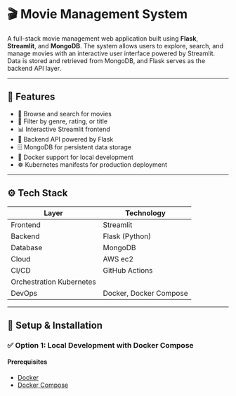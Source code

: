 # 🎬 Movie Management System

A full-stack movie management web application built using **Flask**, **Streamlit**, and **MongoDB**. The system allows users to explore, search, and manage movies with an interactive user interface powered by Streamlit. Data is stored and retrieved from MongoDB, and Flask serves as the backend API layer.

---

## 📌 Features

- 🎥 Browse and search for movies
- 🔎 Filter by genre, rating, or title
- 📊 Interactive Streamlit frontend
- 🧠 Backend API powered by Flask
- 🗄️ MongoDB for persistent data storage
- 🐳 Docker support for local development
- ☸️ Kubernetes manifests for production deployment

---

## ⚙️ Tech Stack

| Layer       | Technology         |
|------------|--------------------|
| Frontend    | Streamlit         |
| Backend     | Flask (Python)    |
| Database    | MongoDB           |
| Cloud       | AWS ec2           |
| CI/CD       | GitHub Actions    |
| Orchestration   Kubernetes      |
| DevOps      | Docker, Docker Compose|

---

## 🚀 Setup & Installation

### ✅ Option 1: Local Development with Docker Compose

#### Prerequisites

- [Docker](https://docs.docker.com/get-docker/)
- [Docker Compose](https://docs.docker.com/compose/install/)



